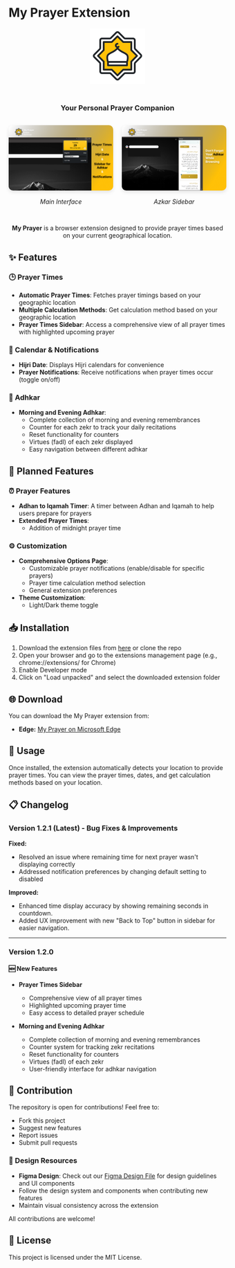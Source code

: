 # My Prayer Extension

<div align="center">
  <img src="imgs/icon-256.png" alt="My Prayer Logo" width="128" style="margin-bottom: 20px;">
  
  <h3>Your Personal Prayer Companion</h3>
  
  <div style="display: flex; justify-content: center; gap: 20px; margin: 30px 0;">
    <div>
      <img src="imgs/media/Main.png" alt="My Prayer Main Interface" width="500" style="border-radius: 10px; box-shadow: 0 4px 8px rgba(0,0,0,0.1);">
      <p><em>Main Interface</em></p>
    </div>
    <div>
      <img src="imgs/media/Sidebar - Adhkar.png" alt="My Prayer Sidebar" width="500" style="border-radius: 10px; box-shadow: 0 4px 8px rgba(0,0,0,0.1);">
      <p><em>Azkar Sidebar</em></p>
    </div>
  </div>
</div>

<p align="center">
  <strong>My Prayer</strong> is a browser extension designed to provide prayer times based on your current geographical location.
</p>

## ✨ Features

### 🕒 Prayer Times
- **Automatic Prayer Times**: Fetches prayer timings based on your geographic location
- **Multiple Calculation Methods**: Get calculation method based on your geographic location
- **Prayer Times Sidebar**: Access a comprehensive view of all prayer times with highlighted upcoming prayer

### 📅 Calendar & Notifications
- **Hijri Date**: Displays Hijri calendars for convenience
- **Prayer Notifications**: Receive notifications when prayer times occur (toggle on/off)

### 📿 Adhkar
- **Morning and Evening Adhkar**: 
  - Complete collection of morning and evening remembrances
  - Counter for each zekr to track your daily recitations
  - Reset functionality for counters
  - Virtues (fadl) of each zekr displayed
  - Easy navigation between different adhkar

## 🚀 Planned Features

### ⏰ Prayer Features
- **Adhan to Iqamah Timer**: A timer between Adhan and Iqamah to help users prepare for prayers
- **Extended Prayer Times**:
  - Addition of midnight prayer time

### ⚙️ Customization
- **Comprehensive Options Page**:
  - Customizable prayer notifications (enable/disable for specific prayers)
  - Prayer time calculation method selection
  - General extension preferences
- **Theme Customization**:
  - Light/Dark theme toggle

## 📥 Installation

1. Download the extension files from [here](https://github.com/mahmouddwidar/My-Prayer/archive/refs/heads/main.zip) or clone the repo
2. Open your browser and go to the extensions management page (e.g., chrome://extensions/ for Chrome)
3. Enable Developer mode
4. Click on "Load unpacked" and select the downloaded extension folder

## 🌐 Download

You can download the My Prayer extension from:
- **Edge:** [My Prayer on Microsoft Edge](https://microsoftedge.microsoft.com/addons/detail/my-prayer/kfifklbdcpifbkeebmieolhfnkkepbgk?hl=en-US)

## 📝 Usage

Once installed, the extension automatically detects your location to provide prayer times. You can view the prayer times, dates, and get calculation methods based on your location.

## 📋 Changelog

### Version 1.2.1 (Latest) - Bug Fixes & Improvements
**Fixed:**
- Resolved an issue where remaining time for next prayer wasn't displaying correctly
- Addressed notification preferences by changing default setting to disabled

**Improved:**
- Enhanced time display accuracy by showing remaining seconds in countdown.
- Added UX improvement with new "Back to Top" button in sidebar for easier navigation.

----

### Version 1.2.0
#### 🆕 New Features
- **Prayer Times Sidebar**
  - Comprehensive view of all prayer times
  - Highlighted upcoming prayer time
  - Easy access to detailed prayer schedule

- **Morning and Evening Adhkar**
  - Complete collection of morning and evening remembrances
  - Counter system for tracking zekr recitations
  - Reset functionality for counters
  - Virtues (fadl) of each zekr
  - User-friendly interface for adhkar navigation

## 🤝 Contribution

The repository is open for contributions! Feel free to:
- Fork this project
- Suggest new features
- Report issues
- Submit pull requests

### 🎨 Design Resources
- **Figma Design**: Check out our [Figma Design File](https://www.figma.com/design/bgkUGMAzLRUbiL1w3A9s3f/My-Prayer-Extension?node-id=0-1&m=dev&t=h11LdWPBNSoe6juB-1) for design guidelines and UI components
- Follow the design system and components when contributing new features
- Maintain visual consistency across the extension

All contributions are welcome!

## 📄 License

This project is licensed under the MIT License.
